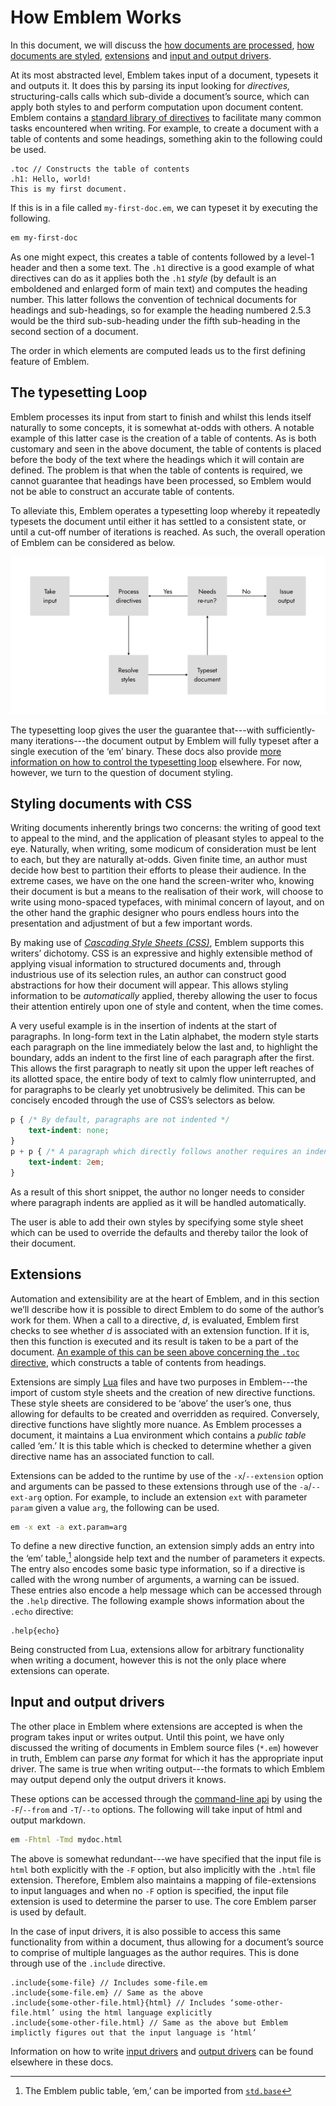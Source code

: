 # How Emblem Works

In this document, we will discuss the [how documents are processed](#the-typesetting-loop), [how documents are styled](#styling-documents-with-css), [extensions](#extensions) and [input and output drivers](#input-and-output-drivers).

At its most abstracted level, Emblem takes input of a document, typesets it and outputs it.
It does this by parsing its input looking for _directives,_ structuring-calls calls which sub-divide a document’s source, which can apply both styles to and perform computation upon document content.
Emblem contains a [standard library of directives][std] to facilitate many common tasks encountered when writing.
For example, to create a document with a table of contents and some headings, something akin to the following could be used.

```emblem
.toc // Constructs the table of contents
.h1: Hello, world!
This is my first document.
```

If this is in a file called `my-first-doc.em`, we can typeset it by executing the following.

```bash
em my-first-doc
```

As one might expect, this creates a table of contents followed by a level-1 header and then a some text.
The `.h1` directive is a good example of what directives can do as it applies both the `.h1` _style_ (by default is an emboldened and enlarged form of main text) and computes the heading number.
This latter follows the convention of technical documents for headings and sub-headings, so for example the heading numbered 2.5.3 would be the third sub-sub-heading under the fifth sub-heading in the second section of a document.

The order in which elements are computed leads us to the first defining feature of Emblem.

## The typesetting Loop

Emblem processes its input from start to finish and whilst this lends itself naturally to some concepts, it is somewhat at-odds with others.
A notable example of this latter case is the creation of a table of contents.
As is both customary and seen in the above document, the table of contents is placed before the body of the text where the headings which it will contain are defined.
The problem is that when the table of contents is required, we cannot guarantee that headings have been processed, so Emblem would not be able to construct an accurate table of contents.

To alleviate this, Emblem operates a typesetting loop whereby it repeatedly typesets the document until either it has settled to a consistent state, or until a cut-off number of iterations is reached.
As such, the overall operation of Emblem can be considered as below.

<center>
	<img src='img/how-emblem-loops.svg' alt='How Emblem loops' class='invertable'>
</center>

The typesetting loop gives the user the guarantee that---with sufficiently-many iterations---the document output by Emblem will fully typeset after a single execution of the ‘em’ binary.
These docs also provide [more information on how to control the typesetting loop][typesetting-loop-control] elsewhere.
For now, however, we turn to the question of document styling.

## Styling documents with CSS

Writing documents inherently brings two concerns: the writing of good text to appeal to the mind, and the application of pleasant styles to appeal to the eye.
Naturally, when writing, some modicum of consideration must be lent to each, but they are naturally at-odds.
Given finite time, an author must decide how best to partition their efforts to please their audience.
In the extreme cases, we have on the one hand the screen-writer who, knowing their document is but a means to the realisation of their work, will choose to write using mono-spaced typefaces, with minimal concern of layout, and on the other hand the graphic designer who pours endless hours into the presentation and adjustment of but a few important words.

<!-- By using [CSS][css], this same dichotomy can be achieved, and with notable benefit to the writers of long-form documents. -->
<!-- Cascading Style Sheets are an expressive and extensible way of describing the appearance of a document, popularised by the web. -->
By making use of [_Cascading Style Sheets (CSS)_][css], Emblem supports this writers’ dichotomy.
CSS is an expressive and highly extensible method of applying visual information to structured documents and, through industrious use of its selection rules, an author can construct good abstractions for how their document will appear.
This allows styling information to be _automatically_ applied, thereby allowing the user to focus their attention entirely upon one of style and content, when the time comes.

A very useful example is in the insertion of indents at the start of paragraphs.
In long-form text in the Latin alphabet, the modern style starts each paragraph on the line immediately below the last and, to highlight the boundary, adds an indent to the first line of each paragraph after the first.
This allows the first paragraph to neatly sit upon the upper left reaches of its allotted space, the entire body of text to calmly flow uninterrupted, and for paragraphs to be clearly yet unobtrusively be delimited.
This can be concisely encoded through the use of CSS’s selectors as below.

```css
p { /* By default, paragraphs are not indented */
	text-indent: none;
}
p + p { /* A paragraph which directly follows another requires an indent */
	text-indent: 2em;
}
```

As a result of this short snippet, the author no longer needs to consider where paragraph indents are applied as it will be handled automatically.

The user is able to add their own styles by specifying some style sheet which can be used to override the defaults and thereby tailor the look of their document.

## Extensions

Automation and extensibility are at the heart of Emblem, and in this section we’ll describe how it is possible to direct Emblem to do some of the author’s work for them.
When a call to a directive, _d_, is evaluated, Emblem first checks to see whether _d_ is associated with an extension function.
If it is, then this function is executed and its result is taken to be a part of the document.
[An example of this can be seen above concerning the `.toc` directive](#how-emblem-works), which constructs a table of contents from headings.

Extensions are simply [Lua][lua] files and have two purposes in Emblem---the import of custom style sheets and the creation of new directive functions.
These style sheets are considered to be ‘above’ the user’s one, thus allowing for defaults to be created and overridden as required.
Conversely, directive functions have slightly more nuance.
As Emblem processes a document, it maintains a Lua environment which contains a _public table_ called ‘em.’
It is this table which is checked to determine whether a given directive name has an associated function to call.

Extensions can be added to the runtime by use of the `-x`/`--extension` option and arguments can be passed to these extensions through use of the `-a`/`--ext-arg` option.
For example, to include an extension `ext` with parameter `param` given a value `arg`, the following can be used.

```bash
em -x ext -a ext.param=arg
```

To define a new directive function, an extension simply adds an entry into the ‘em’ table,[^em-loc] alongside help text and the number of parameters it expects.
The entry also encodes some basic type information, so if a directive is called with the wrong number of arguments, a warning can be issued.
These entries also encode a help message which can be accessed through the `.help` directive.
The following example shows information about the `.echo` directive:

```emblem
.help{echo}
```

Being constructed from Lua, extensions allow for arbitrary functionality when writing a document, however this is not the only place where extensions can operate.

## Input and output drivers

The other place in Emblem where extensions are accepted is when the program takes input or writes output.
Until this point, we have only discussed the writing of documents in Emblem source files (`*.em`) however in truth, Emblem can parse _any_ format for which it has the appropriate input driver.
The same is true when writing output---the formats to which Emblem may output depend only the output drivers it knows.

These options can be accessed through the [command-line api][cli] by using the `-F`/`--from` and `-T`/`--to` options.
The following will take input of html and output markdown.

```bash
em -Fhtml -Tmd mydoc.html
```

The above is somewhat redundant---we have specified that the input file is `html` both explicitly with the `-F` option, but also implicitly with the `.html` file extension.
Therefore, Emblem also maintains a mapping of file-extensions to input languages and when no `-F` option is specified, the input file extension is used to determine the parser to use.
The core Emblem parser is used by default.

In the case of input drivers, it is also possible to access this same functionality from within a document, thus allowing for a document’s source to comprise of multiple languages as the author requires.
This is done through use of the `.include` directive.

```emblem
.include{some-file} // Includes some-file.em
.include{some-file.em} // Same as the above
.include{some-other-file.html}{html} // Includes ‘some-other-file.html’ using the html language explicitly
.include{some-other-file.html} // Same as the above but Emblem implictly figures out that the input language is ‘html’
```

Information on how to write [input drivers][input-drivers] and [output drivers][output-drivers] can be found elsewhere in these docs.

[css]: https://www.wikiwand.com/en/CSS
[lua]: https://www.lua.org
[std]: extension-api.md
[typesetting-loop-control]: ./controlling-the-typesetting-loop.md
[input-drivers]: writing-input-drivers.md
[output-drivers]: writing-output-drivers.md
[cli]: generated/command-line-args.md

[^em-loc]: The Emblem public table, ‘em,’ can be imported from [`std.base`](generated/ext/lib/std/base.moon.md)
